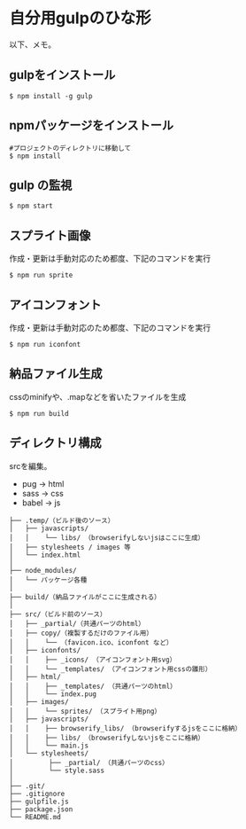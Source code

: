 # 自分用gulpのひな形

以下、メモ。

## gulpをインストール

```
$ npm install -g gulp
```

## npmパッケージをインストール

```
#プロジェクトのディレクトリに移動して
$ npm install
```

## gulp の監視

```
$ npm start
```

## スプライト画像

作成・更新は手動対応のため都度、下記のコマンドを実行

```
$ npm run sprite
```

## アイコンフォント

作成・更新は手動対応のため都度、下記のコマンドを実行

```
$ npm run iconfont
```

## 納品ファイル生成

cssのminifyや、.mapなどを省いたファイルを生成

```
$ npm run build
```

## ディレクトリ構成

srcを編集。

+ pug -> html
+ sass -> css
+ babel -> js

```
├── .temp/（ビルド後のソース）
│   ├── javascripts/
│   │    └── libs/ （browserifyしないjsはここに生成）
│   ├── stylesheets / images 等
│   └── index.html
│
├── node_modules/
│   └── パッケージ各種
│
├── build/（納品ファイルがここに生成される）
│
├── src/（ビルド前のソース）
│   ├── _partial/（共通パーツのhtml）
│   ├── copy/（複製するだけのファイル用）
│   │    └── （favicon.ico、iconfont など）
│   ├── iconfonts/
│   │    ├── _icons/ （アイコンフォント用svg）
│   │    └── _templates/ （アイコンフォント用cssの雛形）
│   ├── html/
│   │    ├── _templates/ （共通パーツのhtml）
│   │    └── index.pug
│   ├── images/
│   │    └── sprites/ （スプライト用png）
│   ├── javascripts/
│   │    ├── browserify_libs/ （browserifyするjsをここに格納）
│   │    ├── libs/ （browserifyしないjsをここに格納）
│   │    └── main.js
│   └── stylesheets/
│         ├── _partial/ （共通パーツのcss）
│         └── style.sass
│
├── .git/
├── .gitignore
├── gulpfile.js
├── package.json
└── README.md
```